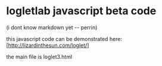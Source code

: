 logletlab javascript beta code
===============================

(i dont know markdown yet -- perrin)

this javascript code can be demonstrated here: [http://lizardinthesun.com/loglet/]

the main file is loglet3.html


